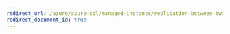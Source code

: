 ```yaml
---
redirect_url: /azure/azure-sql/managed-instance/replication-between-two-instances-configure-tutorial
redirect_document_id: true
---
```

